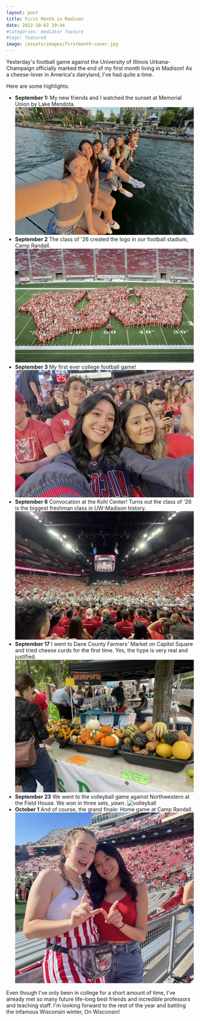 ```yaml
---
layout: post
title: First Month in Madison
date: 2022-10-02 19:44
#categories: mediator feature
#tags: featured
image: /assets/images/firstmonth-cover.jpg
---
```


Yesterday's football game against the University of Illinois Urbana-Champaign officially marked the end of my first month living in Madison! As a cheese-lover in America's dairyland, I've had quite a time. 

Here are some highlights: 
* **September 1:** My new friends and I watched the sunset at Memorial Union by Lake Mendota.
![sunset](/assets/images/sunset.jpg)
* **September 2** The class of '26 created the logo in our football stadium, Camp Randall.
![w-logo](/assets/images/w-logo.jpg)
* **September 3** My first ever college football game! 
![first-game](/assets/images/first-game.jpg)
* **September 6** Convocation at the Kohl Center! Turns out the class of '26 is the biggest freshman class in UW-Madison history.
![convocation](/assets/images/convocation.jpg)
* **September 17** I went to Dane County Farmers' Market on Capitol Square and tried cheese curds for the first time. Yes, the hype is very real and justified. 
![farmers-market](/assets/images/farmers-market.jpg)
* **September 23** We went to the volleyball game against Northwestern at the Field House. We won in three sets, _yawn_. 
![volleyball](/assets/images/volleball.jpg)
* **October 1** And of course, the grand finale: Home game at Camp Randall. 
![illinois](/assets/images/illinois.jpg)

Even though I've only been in college for a short amount of time, I've already met so many future life-long best friends and incredible professors and teaching staff. I'm looking forward to the rest of the year and battling the infamous Wisconsin winter, On Wisconsin!